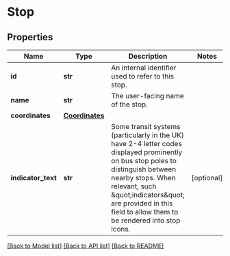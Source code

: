 # Stop

## Properties
Name | Type | Description | Notes
------------ | ------------- | ------------- | -------------
**id** | **str** | An internal identifier used to refer to this stop. | 
**name** | **str** | The user-facing name of the stop. | 
**coordinates** | [**Coordinates**](Coordinates.md) |  | 
**indicator_text** | **str** | Some transit systems (particularly in the UK) have 2-4 letter codes displayed prominently on bus stop poles to distinguish between nearby stops. When relevant, such \&quot;indicators\&quot; are provided in this field to allow them to be rendered into stop icons.  | [optional] 

[[Back to Model list]](../README.md#documentation-for-models) [[Back to API list]](../README.md#documentation-for-api-endpoints) [[Back to README]](../README.md)


